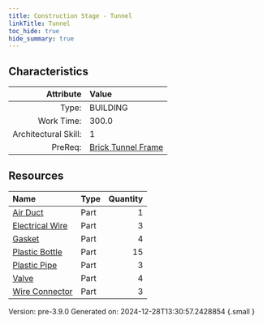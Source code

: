 ```yaml
---
title: Construction Stage - Tunnel
linkTitle: Tunnel
toc_hide: true
hide_summary: true
---
```


## Characteristics

| Attribute      | Value |
|--------:|:------|
|Type:|BUILDING|
|Work Time:|300.0|
|Architectural Skill:|1|
|PreReq:|[Brick Tunnel Frame](/docs/definitions/construction/brick-tunnel-frame)|

## Resources

| Name | Type | Quantity |
|:-----|:-----|-----:|
|[Air Duct](/docs/definitions/part/air-duct)|Part|1|
|[Electrical Wire](/docs/definitions/part/electrical-wire)|Part|3|
|[Gasket](/docs/definitions/part/gasket)|Part|4|
|[Plastic Bottle](/docs/definitions/part/plastic-bottle)|Part|15|
|[Plastic Pipe](/docs/definitions/part/plastic-pipe)|Part|3|
|[Valve](/docs/definitions/part/valve)|Part|4|
|[Wire Connector](/docs/definitions/part/wire-connector)|Part|3|



Version: pre-3.9.0 Generated on: 2024-12-28T13:30:57.2428854
{.small }